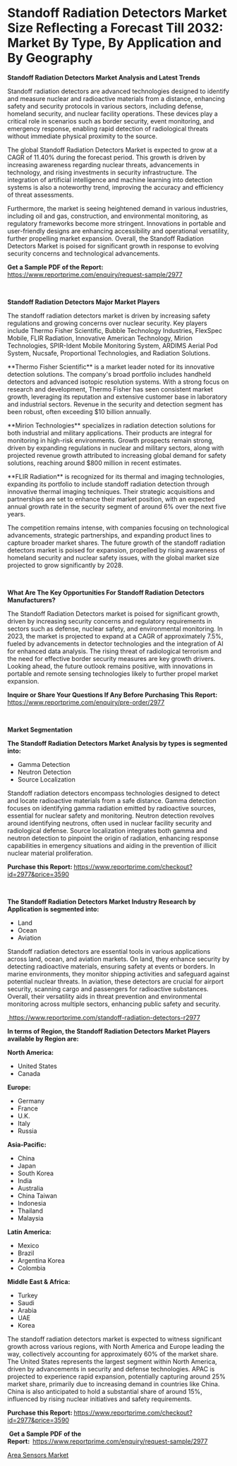 <p><h1>Standoff Radiation Detectors Market Size Reflecting a Forecast Till 2032: Market By Type, By Application and By Geography</h1></p><p><strong>Standoff Radiation Detectors Market Analysis and Latest Trends</strong></p>
<p><p>Standoff radiation detectors are advanced technologies designed to identify and measure nuclear and radioactive materials from a distance, enhancing safety and security protocols in various sectors, including defense, homeland security, and nuclear facility operations. These devices play a critical role in scenarios such as border security, event monitoring, and emergency response, enabling rapid detection of radiological threats without immediate physical proximity to the source.</p><p>The global Standoff Radiation Detectors Market is expected to grow at a CAGR of 11.40% during the forecast period. This growth is driven by increasing awareness regarding nuclear threats, advancements in technology, and rising investments in security infrastructure. The integration of artificial intelligence and machine learning into detection systems is also a noteworthy trend, improving the accuracy and efficiency of threat assessments. </p><p>Furthermore, the market is seeing heightened demand in various industries, including oil and gas, construction, and environmental monitoring, as regulatory frameworks become more stringent. Innovations in portable and user-friendly designs are enhancing accessibility and operational versatility, further propelling market expansion. Overall, the Standoff Radiation Detectors Market is poised for significant growth in response to evolving security concerns and technological advancements.</p></p>
<p><strong>Get a Sample PDF of the Report:&nbsp;</strong> <a href="https://www.reportprime.com/enquiry/request-sample/2977?utm_campaign=3504&utm_medium=2&utm_source=Github&utm_content=ia&utm_term=18032025&utm_id=standoff-radiation-detectors">https://www.reportprime.com/enquiry/request-sample/2977</a></p>
<p>&nbsp;</p>
<p><strong>Standoff Radiation Detectors Major Market Players</strong></p>
<p><p>The standoff radiation detectors market is driven by increasing safety regulations and growing concerns over nuclear security. Key players include Thermo Fisher Scientific, Bubble Technology Industries, FlexSpec Mobile, FLIR Radiation, Innovative American Technology, Mirion Technologies, SPIR-Ident Mobile Monitoring System, ARDIMS Aerial Pod System, Nucsafe, Proportional Technologies, and Radiation Solutions.</p><p>**Thermo Fisher Scientific** is a market leader noted for its innovative detection solutions. The company's broad portfolio includes handheld detectors and advanced isotopic resolution systems. With a strong focus on research and development, Thermo Fisher has seen consistent market growth, leveraging its reputation and extensive customer base in laboratory and industrial sectors. Revenue in the security and detection segment has been robust, often exceeding $10 billion annually.</p><p>**Mirion Technologies** specializes in radiation detection solutions for both industrial and military applications. Their products are integral for monitoring in high-risk environments. Growth prospects remain strong, driven by expanding regulations in nuclear and military sectors, along with projected revenue growth attributed to increasing global demand for safety solutions, reaching around $800 million in recent estimates.</p><p>**FLIR Radiation** is recognized for its thermal and imaging technologies, expanding its portfolio to include standoff radiation detection through innovative thermal imaging techniques. Their strategic acquisitions and partnerships are set to enhance their market position, with an expected annual growth rate in the security segment of around 6% over the next five years.</p><p>The competition remains intense, with companies focusing on technological advancements, strategic partnerships, and expanding product lines to capture broader market shares. The future growth of the standoff radiation detectors market is poised for expansion, propelled by rising awareness of homeland security and nuclear safety issues, with the global market size projected to grow significantly by 2028.</p></p>
<p>&nbsp;</p>
<p><strong>What Are The Key Opportunities For Standoff Radiation Detectors Manufacturers?</strong></p>
<p><p>The Standoff Radiation Detectors market is poised for significant growth, driven by increasing security concerns and regulatory requirements in sectors such as defense, nuclear safety, and environmental monitoring. In 2023, the market is projected to expand at a CAGR of approximately 7.5%, fueled by advancements in detector technologies and the integration of AI for enhanced data analysis. The rising threat of radiological terrorism and the need for effective border security measures are key growth drivers. Looking ahead, the future outlook remains positive, with innovations in portable and remote sensing technologies likely to further propel market expansion.</p></p>
<p><strong>Inquire or Share Your Questions If Any Before Purchasing This Report:</strong> <a href="https://www.reportprime.com/enquiry/pre-order/2977?utm_campaign=3504&utm_medium=2&utm_source=Github&utm_content=ia&utm_term=18032025&utm_id=standoff-radiation-detectors">https://www.reportprime.com/enquiry/pre-order/2977</a></p>
<p>&nbsp;</p>
<p><strong>Market Segmentation</strong></p>
<p><strong>The Standoff Radiation Detectors Market Analysis by types is segmented into:</strong></p>
<p><ul><li>Gamma Detection</li><li>Neutron Detection</li><li>Source Localization</li></ul></p>
<p><p>Standoff radiation detectors encompass technologies designed to detect and locate radioactive materials from a safe distance. Gamma detection focuses on identifying gamma radiation emitted by radioactive sources, essential for nuclear safety and monitoring. Neutron detection revolves around identifying neutrons, often used in nuclear facility security and radiological defense. Source localization integrates both gamma and neutron detection to pinpoint the origin of radiation, enhancing response capabilities in emergency situations and aiding in the prevention of illicit nuclear material proliferation.</p></p>
<p><strong>Purchase this Report:&nbsp;</strong><a href="https://www.reportprime.com/checkout?id=2977&price=3590&utm_campaign=3504&utm_medium=2&utm_source=Github&utm_content=ia&utm_term=18032025&utm_id=standoff-radiation-detectors">https://www.reportprime.com/checkout?id=2977&price=3590</a></p>
<p>&nbsp;</p>
<p><strong>The Standoff Radiation Detectors Market Industry Research by Application is segmented into:</strong></p>
<p><ul><li>Land</li><li>Ocean</li><li>Aviation</li></ul></p>
<p><p>Standoff radiation detectors are essential tools in various applications across land, ocean, and aviation markets. On land, they enhance security by detecting radioactive materials, ensuring safety at events or borders. In marine environments, they monitor shipping activities and safeguard against potential nuclear threats. In aviation, these detectors are crucial for airport security, scanning cargo and passengers for radioactive substances. Overall, their versatility aids in threat prevention and environmental monitoring across multiple sectors, enhancing public safety and security.</p></p>
<p><a href="https://www.reportprime.com/standoff-radiation-detectors-r2977?utm_campaign=3504&utm_medium=2&utm_source=Github&utm_content=ia&utm_term=18032025&utm_id=standoff-radiation-detectors">&nbsp;https://www.reportprime.com/standoff-radiation-detectors-r2977</a></p>
<p><strong>In terms of Region, the Standoff Radiation Detectors Market Players available by Region are:</strong></p>
<p>
    <p> <strong> North America: </strong>
        <ul>
            <li>United States</li>
            <li>Canada</li>
        </ul>
        </p> 
    <p> <strong> Europe: </strong>
        <ul>
            <li>Germany</li>
            <li>France</li>
            <li>U.K.</li>
            <li>Italy</li>
            <li>Russia</li>
        </ul>
        </p> 
    <p> <strong> Asia-Pacific: </strong>
        <ul>
            <li>China</li>
            <li>Japan</li>
            <li>South Korea</li>
            <li>India</li>
            <li>Australia</li>
            <li>China Taiwan</li>
            <li>Indonesia</li>
            <li>Thailand</li>
            <li>Malaysia</li>
        </ul>
        </p> 
    <p> <strong> Latin America: </strong>
        <ul>
            <li>Mexico</li>
            <li>Brazil</li>
            <li>Argentina Korea</li>
            <li>Colombia</li>
        </ul>
        </p> 
    <p> <strong> Middle East & Africa: </strong>
        <ul>
            <li>Turkey</li>
            <li>Saudi</li>
            <li>Arabia</li>
            <li>UAE</li>
            <li>Korea</li>
        </ul>
    </p>
    </p>
<p><p>The standoff radiation detectors market is expected to witness significant growth across various regions, with North America and Europe leading the way, collectively accounting for approximately 60% of the market share. The United States represents the largest segment within North America, driven by advancements in security and defense technologies. APAC is projected to experience rapid expansion, potentially capturing around 25% market share, primarily due to increasing demand in countries like China. China is also anticipated to hold a substantial share of around 15%, influenced by rising nuclear initiatives and safety requirements.</p></p>
<p><strong>Purchase this Report: </strong><a href="https://www.reportprime.com/checkout?id=2977&price=3590&utm_campaign=3504&utm_medium=2&utm_source=Github&utm_content=ia&utm_term=18032025&utm_id=standoff-radiation-detectors">https://www.reportprime.com/checkout?id=2977&price=3590</a></p>
<p>&nbsp;<strong>Get a Sample PDF of the Report:&nbsp;&nbsp;</strong><a href="https://www.reportprime.com/enquiry/request-sample/2977?utm_campaign=3504&utm_medium=2&utm_source=Github&utm_content=ia&utm_term=18032025&utm_id=standoff-radiation-detectors">https://www.reportprime.com/enquiry/request-sample/2977</a></p>
<p><strong></strong></p>
<p><p><a href="https://github.com/kaidaloeckf7/Market-Research-Report-List-1/blob/main/area-sensors-market.md?utm_campaign=3504&utm_medium=2&utm_source=Github&utm_content=ia&utm_term=18032025&utm_id=standoff-radiation-detectors">Area Sensors Market</a></p></p>
